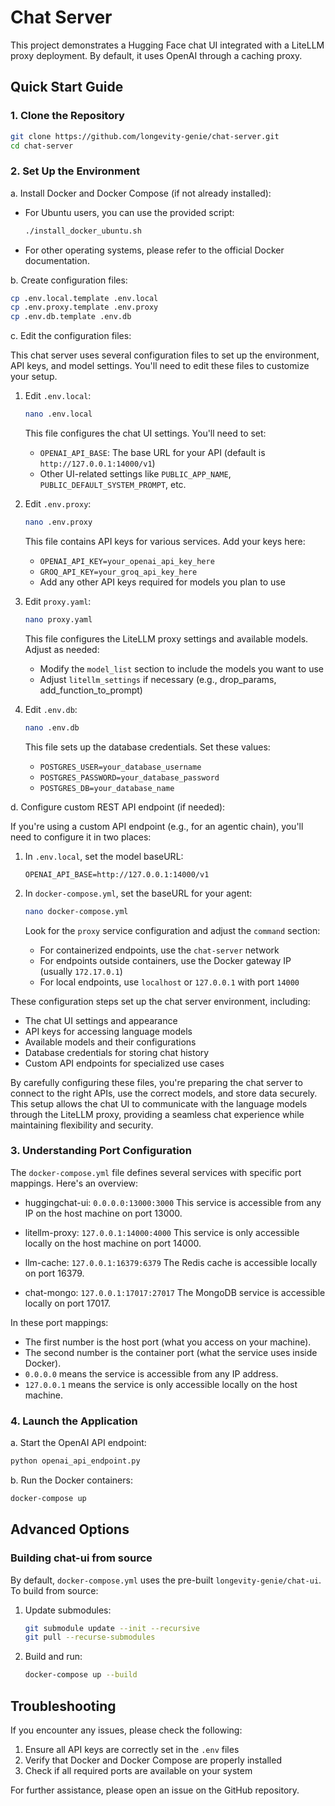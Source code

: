 # Chat Server

This project demonstrates a Hugging Face chat UI integrated with a LiteLLM proxy deployment. By default, it uses OpenAI through a caching proxy.

## Quick Start Guide

### 1. Clone the Repository

```bash
git clone https://github.com/longevity-genie/chat-server.git
cd chat-server
```

### 2. Set Up the Environment

a. Install Docker and Docker Compose (if not already installed):
   - For Ubuntu users, you can use the provided script:
     ```bash
     ./install_docker_ubuntu.sh
     ```
   - For other operating systems, please refer to the official Docker documentation.

b. Create configuration files:
   ```bash
   cp .env.local.template .env.local
   cp .env.proxy.template .env.proxy
   cp .env.db.template .env.db
   ```

c. Edit the configuration files:

   This chat server uses several configuration files to set up the environment, API keys, and model settings. You'll need to edit these files to customize your setup.

   1. Edit `.env.local`:
      ```bash
      nano .env.local
      ```
      This file configures the chat UI settings. You'll need to set:
      - `OPENAI_API_BASE`: The base URL for your API (default is `http://127.0.0.1:14000/v1`)
      - Other UI-related settings like `PUBLIC_APP_NAME`, `PUBLIC_DEFAULT_SYSTEM_PROMPT`, etc.

   2. Edit `.env.proxy`:
      ```bash
      nano .env.proxy
      ```
      This file contains API keys for various services. Add your keys here:
      - `OPENAI_API_KEY=your_openai_api_key_here`
      - `GROQ_API_KEY=your_groq_api_key_here`
      - Add any other API keys required for models you plan to use

   3. Edit `proxy.yaml`:
      ```bash
      nano proxy.yaml
      ```
      This file configures the LiteLLM proxy settings and available models. Adjust as needed:
      - Modify the `model_list` section to include the models you want to use
      - Adjust `litellm_settings` if necessary (e.g., drop_params, add_function_to_prompt)

   4. Edit `.env.db`:
      ```bash
      nano .env.db
      ```
      This file sets up the database credentials. Set these values:
      - `POSTGRES_USER=your_database_username`
      - `POSTGRES_PASSWORD=your_database_password`
      - `POSTGRES_DB=your_database_name`

d. Configure custom REST API endpoint (if needed):

   If you're using a custom API endpoint (e.g., for an agentic chain), you'll need to configure it in two places:

   1. In `.env.local`, set the model baseURL:
      ```
      OPENAI_API_BASE=http://127.0.0.1:14000/v1
      ```

   2. In `docker-compose.yml`, set the baseURL for your agent:
      ```bash
      nano docker-compose.yml
      ```
      Look for the `proxy` service configuration and adjust the `command` section:
      - For containerized endpoints, use the `chat-server` network
      - For endpoints outside containers, use the Docker gateway IP (usually `172.17.0.1`)
      - For local endpoints, use `localhost` or `127.0.0.1` with port `14000`

These configuration steps set up the chat server environment, including:
- The chat UI settings and appearance
- API keys for accessing language models
- Available models and their configurations
- Database credentials for storing chat history
- Custom API endpoints for specialized use cases

By carefully configuring these files, you're preparing the chat server to connect to the right APIs, use the correct models, and store data securely. This setup allows the chat UI to communicate with the language models through the LiteLLM proxy, providing a seamless chat experience while maintaining flexibility and security.

### 3. Understanding Port Configuration

The `docker-compose.yml` file defines several services with specific port mappings. Here's an overview:

- huggingchat-ui: `0.0.0.0:13000:3000`
  This service is accessible from any IP on the host machine on port 13000.

- litellm-proxy: `127.0.0.1:14000:4000`
  This service is only accessible locally on the host machine on port 14000.

- llm-cache: `127.0.0.1:16379:6379`
  The Redis cache is accessible locally on port 16379.

- chat-mongo: `127.0.0.1:17017:27017`
  The MongoDB service is accessible locally on port 17017.

In these port mappings:
- The first number is the host port (what you access on your machine).
- The second number is the container port (what the service uses inside Docker).
- `0.0.0.0` means the service is accessible from any IP address.
- `127.0.0.1` means the service is only accessible locally on the host machine.

### 4. Launch the Application

a. Start the OpenAI API endpoint:
   ```bash
   python openai_api_endpoint.py
   ```

b. Run the Docker containers:
   ```bash
   docker-compose up
   ```

## Advanced Options

### Building chat-ui from source

By default, `docker-compose.yml` uses the pre-built `longevity-genie/chat-ui`. To build from source:

1. Update submodules:
   ```bash
   git submodule update --init --recursive
   git pull --recurse-submodules
   ```

2. Build and run:
   ```bash
   docker-compose up --build
   ```

## Troubleshooting

If you encounter any issues, please check the following:
1. Ensure all API keys are correctly set in the `.env` files
2. Verify that Docker and Docker Compose are properly installed
3. Check if all required ports are available on your system

For further assistance, please open an issue on the GitHub repository.